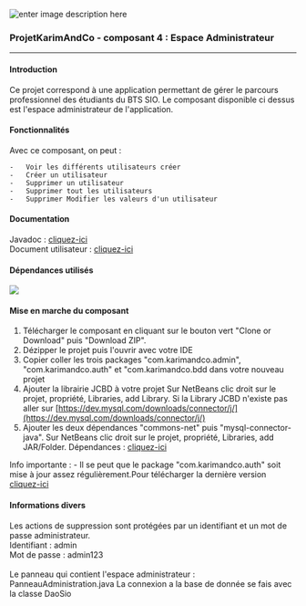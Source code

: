 ![enter image description here](https://www.freepngimg.com/thumb/java/1-2-java-free-png-image.png)
<br>
### ProjetKarimAndCo - composant 4 : Espace Administrateur 

----------


#### Introduction

Ce projet correspond à une application permettant de gérer le parcours professionnel des étudiants du BTS SIO. Le composant disponible ci dessus est l'espace administrateur de l'application.  



#### Fonctionnalités

Avec ce composant, on peut :

    -   Voir les différents utilisateurs créer
    -   Créer un utilisateur
    -   Supprimer un utilisateur 
    -   Supprimer tout les utilisateurs
    -   Supprimer Modifier les valeurs d'un utilisateur 



#### Documentation

Javadoc :  [cliquez-ici](https://pawel956.github.io/projetKarimAndCo_ConnexionInscription/)  
Document utilisateur :  [cliquez-ici](https://docs.google.com/document/d/1SoZUUYuQD3gA_-CL9Uf7U8R_goBUg8Na-MeSQCfs1do/edit?usp=sharing)



#### Dépendances utilisés

![](https://camo.githubusercontent.com/282d36be0305dc452569a329684d267381146c1d/68747470733a2f2f696d672e736869656c64732e696f2f62616467652f6d7973716c2d2d636f6e6e6563746f722d2d6a6176612d352e312e34382d73756363657373)



#### Mise en marche du composant
1) Télécharger le composant en cliquant sur le bouton vert "Clone or Download" puis "Download ZIP".
2) Dézipper le projet puis l'ouvrir avec votre IDE 
3) Copier coller les trois packages "com.karimandco.admin", "com.karimandco.auth" et "com.karimandco.bdd dans votre nouveau projet 
4) Ajouter la librairie JCBD à votre projet
Sur NetBeans clic droit sur le projet, propriété, Libraries, add Library. Si la Library JCBD n'existe pas aller sur 
[https://dev.mysql.com/downloads/connector/j/](https://dev.mysql.com/downloads/connector/j/)
5) Ajouter les deux dépendances "commons-net" puis "mysql-connector-java".
Sur NetBeans clic droit sur le projet, propriété, Libraries, add JAR/Folder.
Dépendances :  [cliquez-ici](https://drive.google.com/drive/folders/1dKuqR9ON-Xatcf9F6PNjLwxOV_AhOw_f?usp=sharing)  

Info importante :
    - Il se peut que le package "com.karimandco.auth" soit mise à jour assez régulièrement.Pour télécharger la dernière version  [cliquez-ici](https://github.com/pawel956/projetKarimAndCo_ConnexionInscription/)



#### Informations divers
Les actions de suppression sont protégées par un identifiant et un mot de passe administrateur.
<br>
Identifiant : admin
<br>
Mot de passe : admin123
<br><br>
Le panneau qui contient l'espace administrateur : PanneauAdministration.java
La connexion a la base de donnée se fais avec la classe DaoSio
